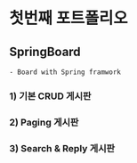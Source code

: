 # 첫번째 포트폴리오


## SpringBoard
	- Board with Spring framwork



### 1) 기본 CRUD 게시판
### 2) Paging 게시판
### 3) Search & Reply  게시판

